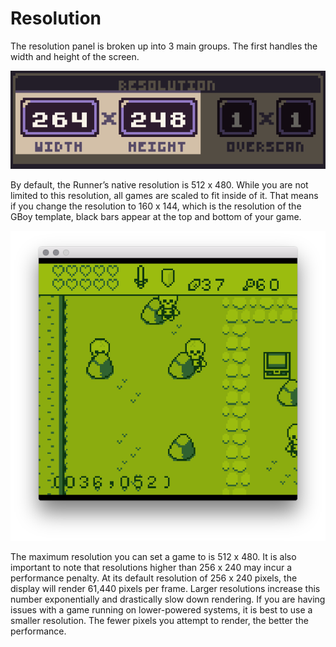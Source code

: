 # Resolution

The resolution panel is broken up into 3 main groups. The first handles the width and height of the screen. 

<p style="text-align:center"><img src="images/Resolution_image_0.png" /></p>

By default, the Runner’s native resolution is 512 x 480. While you are not limited to this resolution, all games are scaled to fit inside of it. That means if you change the resolution to 160 x 144, which is the resolution of the GBoy template, black bars appear at the top and bottom of your game.

<p style="text-align:center"><img src="images/Resolution_image_1.png" /></p>

The maximum resolution you can set a game to is 512 x 480. It is also important to note that resolutions higher than 256 x 240 may incur a performance penalty. At its default resolution of 256 x 240 pixels, the display will render 61,440 pixels per frame. Larger resolutions increase this number exponentially and drastically slow down rendering. If you are having issues with a game running on lower-powered systems, it is best to use a smaller resolution. The fewer pixels you attempt to render, the better the performance.


